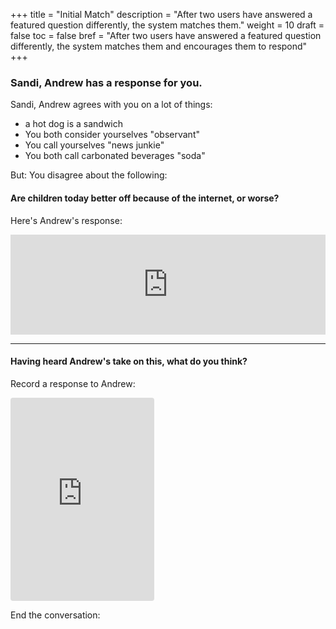 +++
title = "Initial Match"
description = "After two users have answered a featured question differently, the system matches them."
weight = 10
draft = false
toc = false
bref = "After two users have answered a featured question differently, the system matches them and encourages them to respond"
+++

<h3 class="section-head" id="h-basic-template">Sandi, Andrew has a response for you.</h3>

<p>Sandi, Andrew agrees with you on a lot of things:</p>

<ul>
<li> a hot dog is a sandwich </li>
<li> You both consider yourselves "observant" </li>
<li> You call yourselves "news junkie"
<li> You both call carbonated beverages "soda"</li>
</ul>

<p>
But: You disagree about the following:
</p>

<h4 class="section-head" id="h-basic-template">
Are children today better off because of the internet, or worse?
</h4>

Here's Andrew's response:

<iframe width="100%" height="160" src="https://clyp.it/n14skqcv/widget" frameborder="0"></iframe>

<hr />
<h4 class="section-head" id="h-basic-template">
Having heard Andrew's take on this, what do you think?</h4>

Record a response to Andrew:

<iframe width="230" height="325" src="https://clyp.it/recording-widget" frameborder="0" style="border-radius: 4px;"></iframe>

End the conversation:
